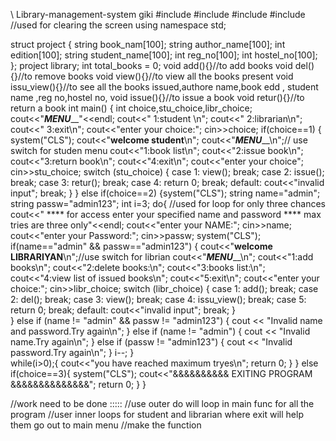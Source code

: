 \\ Library-management-system giki
#include<iostream>
#include<string>
#include<fstream>
#include<cstdlib> //used for clearing the screen
using namespace std;

struct project {
    string book_nam[100];
    string author_name[100];
    int edition[100];
    string student_name[100];
    int reg_no[100];
    int hostel_no[100];
};
project library;
int total_books = 0;
void add(){}//to add books
void del(){}//to remove books
void view(){}//to view all the books present
void issu_view(){}//to see all the books issued,authore name,book edd , student name ,reg no,hostel no,
void issue(){}//to issue a book
void retur(){}//to return a book
int main()
{
   int choice,stu_choice,libr_choice;
   cout<<"_____________MENU_______________"<<endl;
   cout<<"  1:student \n";
   cout<<"  2:librarian\n";
   cout<<"  3:exit\n";
   cout<<"enter your choice:";
   cin>>choice;
  if(choice==1)
  {    
       system("CLS");
       cout<<"**********welcome student**********\n";
       cout<<"_____________MENU_______________\n";// use switch for studen menu
       cout<<"1:book list\n";
       cout<<"2:issue book\n";
       cout<<"3:return book\n";
       cout<<"4:exit\n";
       cout<<"enter your choice";
       cin>>stu_choice;
       switch (stu_choice)
        {
        case 1:
          view();
        break;
        case 2:
          issue();
        break;
        case 3:
          retur();
        break;
        case 4:
          return 0;
        break;
        default:
           cout<<"invalid input";
        break;
        }
    }
    else if(choice==2)
        {system("CLS");
        string name="admin";
        string passw="admin123";
        int i=3;
        do{   //used for loop for only three chances
            cout<<"      **** for access enter your specified name and password **** max tries are three only"<<endl;
            cout<<"enter your NAME:";
            cin>>name;
            cout<<"enter your Password:";
            cin>>passw;
            system("CLS");
            if(name=="admin" && passw=="admin123")
            {
             cout<<"**********welcome LIBRARIYAN**********\n";//use switch for librian
             cout<<"_____________MENU_______________\n";
             cout<<"1:add books\n";
             cout<<"2:delete books:\n";
             cout<<"3:books list:\n";
             cout<<"4:view list of issued books\n";
             cout<<"5:exit\n";
             cout<<"enter your choice:";
             cin>>libr_choice;
             switch (libr_choice)
             {
             case 1:
                    add();
             break;
             case 2:
                    del();
             break;
             case 3:
                   view();
             break;
             case 4:
                   issu_view();
             break;
             case 5:
                   return 0;
             break;
             default:
                 cout<<"invalid input";
              break;
             }  
           }  else if (name != "admin" && passw != "admin123")
                    {
                      cout << "Invalid name and password.Try again\n";
                    }  else if (name != "admin")
                        {
                           cout << "Invalid name.Try again\n";
                        } else if (passw != "admin123") {
                             cout << "Invalid password.Try again\n";
                        }
                          i--;
                   }              
                   while(i>0);{
              cout<<"you have reached maximum tryes\n";
              return 0;
            }
        }
          else if(choice==3){
          system("CLS");
          cout<<"&&&&&&&&&&  EXITING PROGRAM &&&&&&&&&&&&&&";
          return 0;
      }
}     
   
//work need to be done :::::
//use outer do will loop in main func  for all the program 
//user inner loops for student and librarian where exit will help them go out to main menu
//make the function
